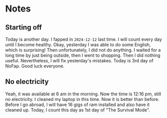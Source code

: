 # Notes
## Starting off
Today is another day. I fapped in `2024-12-12` last time. I will count every day until I become healthy. Okay, yesterday I was able to do some English, which is surprising! Then unfortunately, I did not do anything. I waited for a long time by just being outside, then I went to shopping. Then I did nothing useful. Nevertheless, I will fix yesterday's mistakes. Today is 3rd day of NoFap. Good luck everyone. 
## No electricity
Yeah, it was available at 6 am in the morning. Now the time is 12:16 pm, still no electricity. I cleaned my laptop in this time. Now it is better than before. Before I go abroad, I will have 16 gigs of ram installed and also have it cleaned up. Today, I count this day as 1st day of "The Survival Mode". 